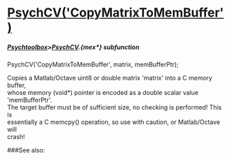 # [PsychCV('CopyMatrixToMemBuffer')](PsychCV-CopyMatrixToMemBuffer) 
##### [Psychtoolbox](Psychtoolbox)>[PsychCV](PsychCV).{mex*} subfunction

PsychCV('CopyMatrixToMemBuffer', matrix, memBufferPtr);

Copies a Matlab/Octave uint8 or double matrix 'matrix' into a C memory buffer,  
whose memory (void\*) pointer is encoded as a double scalar value 'memBufferPtr'.  
The target buffer must be of sufficient size, no checking is performed! This is  
essentially a C memcpy() operation, so use with caution, or Matlab/Octave will  
crash!  


###See also:

